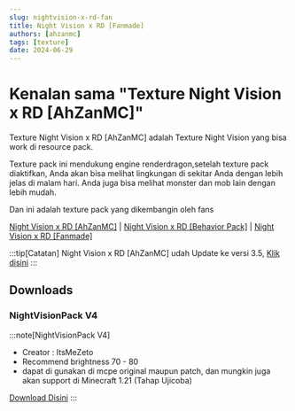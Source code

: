 ```yaml
---
slug: nightvision-x-rd-fan
title: Night Vision x RD [Fanmade]
authors: [ahzanmc]
tags: [texture]
date: 2024-06-29
---
```

# Kenalan sama "Texture Night Vision x RD [AhZanMC]"

Texture Night Vision x RD [AhZanMC] adalah Texture Night Vision yang bisa work di resource pack.

Texture pack ini mendukung engine renderdragon,setelah texture pack diaktifkan, Anda akan bisa melihat lingkungan di sekitar Anda dengan lebih jelas di malam hari. Anda juga bisa melihat monster dan mob lain dengan lebih mudah.

Dan ini adalah texture pack yang dikembangin oleh fans

<!-- truncate -->
[Night Vision x RD [AhZanMC]](nightvision-x-rd-ahzanmc) | [Night Vision x RD [Behavior Pack]](nightvision-x-rd-bh) | [Night Vision x RD [Fanmade]](nightvision-x-rd-fan)

:::tip[Catatan]
Night Vision x RD [AhZanMC] udah Update ke versi 3.5, [Klik disini](nightvision-x-rd-ahzanmc)
:::

## Downloads
### NightVisionPack V4
:::note[NightVisionPack V4]
- Creator : ItsMeZeto
- Recommend brightness 70 - 80
- dapat di gunakan di mcpe original maupun patch, dan mungkin juga akan support di Minecraft 1.21 (Tahap Ujicoba)

[Download Disini](https://cdn.discordapp.com/attachments/1144831275753013290/1256601273747247226/NightVisionPack.mcpack?ex=66815ca2&is=66800b22&hm=3fa63d828162a0488ca476395c6abeda75672d6e82c1bc9ca850cb844a8f179e&)
:::